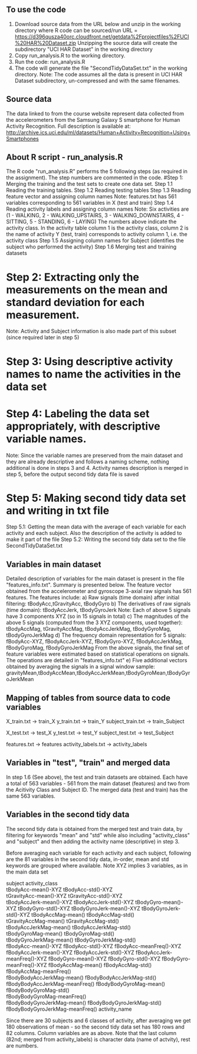 ## To use the code
1. Download source data from the URL below and unzip in the working directory where R code can be sourced/run
   URL = https://d396qusza40orc.cloudfront.net/getdata%2Fprojectfiles%2FUCI%20HAR%20Dataset.zip
   Unzipping the source data will create the subdirectory "UCI HAR Dataset" in the working directory
2. Copy run_analysis.R to the working directory. 
3. Run the code: run_analysis.R 
4. The code will generate the file "SecondTidyDataSet.txt" in the working directory.
   Note: The code assumes all the data is present in UCI HAR Dataset subdirectory, un-compressed and with the same filenames.

## Source data
The data linked to from the course website represent data collected from the accelerometers from the Samsung Galaxy S smartphone for
Human Activity Recognition. Full description is available at: http://archive.ics.uci.edu/ml/datasets/Human+Activity+Recognition+Using+Smartphones


## About R script - run_analysis.R

The R code "run_analysis.R" performs the 5 following steps (as required in the assignment). The step numbers are commented in the code. 
#Step 1: Merging the training and the test sets to create one data set.
Step 1.1 Reading the training tables.
Step 1.2 Reading testing tables
Step 1.3 Reading feature vector and assigning column names
 Note: features.txt has 561 variables corresponding to 561 variables in X (test and train)
Step 1.4 Reading activity labels and assigning column names
 Note: Six activities are (1 - WALKING, 2 - WALKING_UPSTAIRS, 3 - WALKING_DOWNSTAIRS, 4 - SITTING, 5 - STANDING, 6 - LAYING)
 The numbers above indicate the activity class. In the activity table column 1 is the activity class, column 2 is the name of activity
 Y (test, train) corresponds to activity column 1, i.e. the activity class
Step 1.5 Assigning column names for Subject (identifies the subject who performed the activity)
Step 1.6 Merging test and training datasets

# Step 2: Extracting only the measurements on the mean and standard deviation for each measurement.
  Note: Activity and Subject information is also made part of this subset (since required later in step 5)

# Step 3: Using descriptive activity names to name the activities in the data set
# Step 4: Labeling the data set appropriately, with descriptive variable names.
Note: Since the variable names are preserved from the main dataset and they are already descriptive and follows a naming scheme, 
nothing additional is done in steps 3 and 4. Activity names description is merged in step 5, before the output second tidy data file is saved

# Step 5: Making second tidy data set and writing in txt file
Step 5.1: Getting the mean data with the average of each variable for each activity and each subject.
Also the description of the activity is added to make it part of the file
Step 5.2: Writing the second tidy data set to the file SecondTidyDataSet.txt

## Variables in main dataset
Detailed description of variables for the main dataset is present in the file "features_info.txt". Summary is presented below.
The feature vector obtained from the accelerometer and gyroscope 3-axial raw signals has 561 features. The features include:
a) Raw signals (time domain) after initial filtering: tBodyAcc,tGravityAcc, tBodyGyro
b) The derivatives of raw signals (time domain): tBodyAccJerk, tBodyGyroJerk
   Note: Each of above 5 signals have 3 components XYZ (so in 15 signals in total)
c) The magnitudes of the above 5 signals (computed from the 3 XYZ components, used together): tBodyAccMag, tGravityAccMag, tBodyAccJerkMag, tBodyGyroMag, tBodyGyroJerkMag
d) The frequency domain representation for 5 signals: fBodyAcc-XYZ, fBodyAccJerk-XYZ, fBodyGyro-XYZ, fBodyAccJerkMag, fBodyGyroMag, fBodyGyroJerkMag
From the above signals, the final set of feature variables were estimated based on statistical operations on signals. The operations are
detailed in "features_info.txt"
e) Five additional vectors obtained by averaging the signals in a signal window sample: gravityMean,tBodyAccMean,tBodyAccJerkMean,tBodyGyroMean,tBodyGyroJerkMean


## Mapping of tables from source data to code variables
X_train.txt -> train_X 
y_train.txt -> train_Y 
subject_train.txt -> train_Subject 

X_test.txt -> test_X 
y_test.txt -> test_Y 
subject_test.txt -> test_Subject 

features.txt -> features 
activity_labels.txt -> activity_labels

## Variables in "test", "train"  and merged data
In step 1.6 (See above), the test and train datasets are obtained. Each have a total of 563 variables - 561 from the main dataset (features)
and two from the Acitivity Class and Subject ID. The merged data (test and train) has the same 563 variables. 

## Variables in the second tidy data
The second tidy data is obtained from the merged test and train data, by filtering for keywords "mean" and "std" while also including
"activity_class" and "subject" and then adding the activity name (descriptive) in step 3. 

Before averaging each variable for each activity and each subject, following are the 81 variables in the second tidy data, in-order, mean and std keywords are grouped where available. Note XYZ implies
3 variables, as in the main data set

  subject   activity_class    
  tBodyAcc-mean()-XYZ  tBodyAcc-std()-XYZ   
  tGravityAcc-mean()-XYZ   tGravityAcc-std()-XYZ   
  tBodyAccJerk-mean()-XYZ   tBodyAccJerk-std()-XYZ 
  tBodyGyro-mean()-XYZ   tBodyGyro-std()-XYZ
  tBodyGyroJerk-mean()-XYZ   tBodyGyroJerk-std()-XYZ
  tBodyAccMag-mean()  tBodyAccMag-std()              
  tGravityAccMag-mean()   tGravityAccMag-std()          
  tBodyAccJerkMag-mean()    tBodyAccJerkMag-std()          
  tBodyGyroMag-mean()   tBodyGyroMag-std()            
  tBodyGyroJerkMag-mean()   tBodyGyroJerkMag-std()         
  fBodyAcc-mean()-XYZ  fBodyAcc-std()-XYZ
  fBodyAcc-meanFreq()-XYZ 
  fBodyAccJerk-mean()-XYZ   fBodyAccJerk-std()-XYZ
  fBodyAccJerk-meanFreq()-XYZ
  fBodyGyro-mean()-XYZ   fBodyGyro-std()-XYZ
  fBodyGyro-meanFreq()-XYZ
  fBodyAccMag-mean()   fBodyAccMag-std()              
  fBodyAccMag-meanFreq()         
  fBodyBodyAccJerkMag-mean()  fBodyBodyAccJerkMag-std()      
  fBodyBodyAccJerkMag-meanFreq() 
  fBodyBodyGyroMag-mean()       fBodyBodyGyroMag-std()         
  fBodyBodyGyroMag-meanFreq()    
  fBodyBodyGyroJerkMag-mean()   fBodyBodyGyroJerkMag-std()     
  fBodyBodyGyroJerkMag-meanFreq()
  activity_name  

 Since there are 30 subjects and 6 classes of activity, after averaging we get 180 observations of mean - so the second tidy data set
 has 180 rows and 82 columns. Column variables are as above. Note that the last column (82nd; merged from activity_labels) is 
 character data (name of actvity), rest are numbers. 